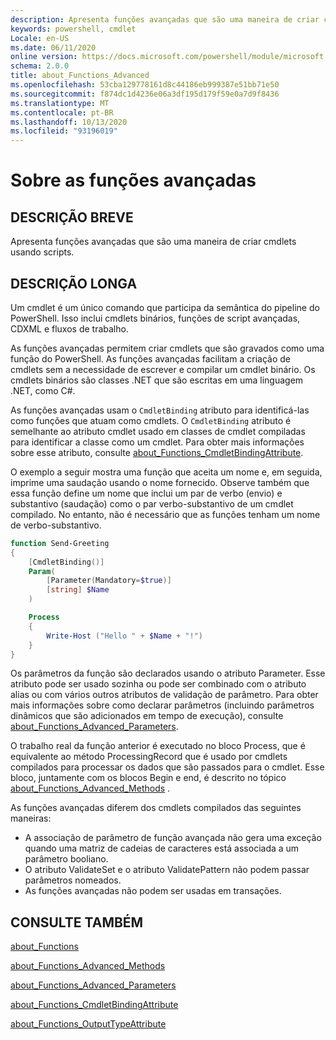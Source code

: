 ```yaml
---
description: Apresenta funções avançadas que são uma maneira de criar cmdlets usando scripts.
keywords: powershell, cmdlet
Locale: en-US
ms.date: 06/11/2020
online version: https://docs.microsoft.com/powershell/module/microsoft.powershell.core/about/about_functions_advanced?view=powershell-5.1&WT.mc_id=ps-gethelp
schema: 2.0.0
title: about_Functions_Advanced
ms.openlocfilehash: 53cba129778161d8c44186eb999387e51bb71e50
ms.sourcegitcommit: f874dc1d4236e06a3df195d179f59e0a7d9f8436
ms.translationtype: MT
ms.contentlocale: pt-BR
ms.lasthandoff: 10/13/2020
ms.locfileid: "93196019"
---
```

# <a name="about-functions-advanced"></a>Sobre as funções avançadas

## <a name="short-description"></a>DESCRIÇÃO BREVE
Apresenta funções avançadas que são uma maneira de criar cmdlets usando scripts.

## <a name="long-description"></a>DESCRIÇÃO LONGA

Um cmdlet é um único comando que participa da semântica do pipeline do PowerShell. Isso inclui cmdlets binários, funções de script avançadas, CDXML e fluxos de trabalho.

As funções avançadas permitem criar cmdlets que são gravados como uma função do PowerShell. As funções avançadas facilitam a criação de cmdlets sem a necessidade de escrever e compilar um cmdlet binário. Os cmdlets binários são classes .NET que são escritas em uma linguagem .NET, como C#.

As funções avançadas usam o `CmdletBinding` atributo para identificá-las como funções que atuam como cmdlets. O `CmdletBinding` atributo é semelhante ao atributo cmdlet usado em classes de cmdlet compiladas para identificar a classe como um cmdlet. Para obter mais informações sobre esse atributo, consulte [about_Functions_CmdletBindingAttribute](about_Functions_CmdletBindingAttribute.md).

O exemplo a seguir mostra uma função que aceita um nome e, em seguida, imprime uma saudação usando o nome fornecido. Observe também que essa função define um nome que inclui um par de verbo (envio) e substantivo (saudação) como o par verbo-substantivo de um cmdlet compilado. No entanto, não é necessário que as funções tenham um nome de verbo-substantivo.

```powershell
function Send-Greeting
{
    [CmdletBinding()]
    Param(
        [Parameter(Mandatory=$true)]
        [string] $Name
    )

    Process
    {
        Write-Host ("Hello " + $Name + "!")
    }
}
```

Os parâmetros da função são declarados usando o atributo Parameter.
Esse atributo pode ser usado sozinha ou pode ser combinado com o atributo alias ou com vários outros atributos de validação de parâmetro. Para obter mais informações sobre como declarar parâmetros (incluindo parâmetros dinâmicos que são adicionados em tempo de execução), consulte [about_Functions_Advanced_Parameters](about_Functions_Advanced_Parameters.md).

O trabalho real da função anterior é executado no bloco Process, que é equivalente ao método ProcessingRecord que é usado por cmdlets compilados para processar os dados que são passados para o cmdlet. Esse bloco, juntamente com os blocos Begin e end, é descrito no tópico [about_Functions_Advanced_Methods](about_Functions_Advanced_Methods.md) .

As funções avançadas diferem dos cmdlets compilados das seguintes maneiras:

- A associação de parâmetro de função avançada não gera uma exceção quando uma matriz de cadeias de caracteres está associada a um parâmetro booliano.
- O atributo ValidateSet e o atributo ValidatePattern não podem passar parâmetros nomeados.
- As funções avançadas não podem ser usadas em transações.

## <a name="see-also"></a>CONSULTE TAMBÉM

[about_Functions](about_Functions.md)

[about_Functions_Advanced_Methods](about_Functions_Advanced_Methods.md)

[about_Functions_Advanced_Parameters](about_Functions_Advanced_Parameters.md)

[about_Functions_CmdletBindingAttribute](about_Functions_CmdletBindingAttribute.md)

[about_Functions_OutputTypeAttribute](about_Functions_OutputTypeAttribute.md)
